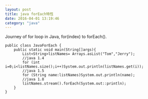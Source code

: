 ```yaml
---
layout: post
title: java forEach特性
date: 2016-04-01 13:19:46
category: "java"
---
```


Journey of for loop in Java, for(index) to forEach().

    public class JavaForEach {
    	public static void main(String[]args){
    		List<String>listNames= Arrays.asList("Tom","Jerry");
    		//java 1.4
    		for (int i=0;i<listNames.size();i++)System.out.println(listNames.get(i));
   			//java 1.5
    		for (String name:listNames)System.out.println(name);
    		//java 1.8
    		listNames.stream().forEach(System.out::println);
    	}
    }